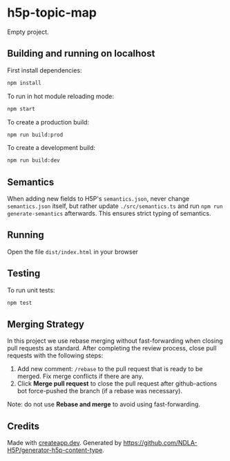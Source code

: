 # h5p-topic-map

Empty project.

## Building and running on localhost

First install dependencies:

```sh
npm install
```

To run in hot module reloading mode:

```sh
npm start
```

To create a production build:

```sh
npm run build:prod
```

To create a development build:

```sh
npm run build:dev
```

## Semantics

When adding new fields to H5P's `semantics.json`, never change `semantics.json` itself, but rather update `./src/semantics.ts` and run `npm run generate-semantics` afterwards. This ensures strict typing of semantics.

## Running

Open the file `dist/index.html` in your browser

## Testing

To run unit tests:

```sh
npm test
```

## Merging Strategy

In this project we use rebase merging without fast-forwarding when closing pull requests as standard. After completing the review process, close pull requests with the following steps:

1. Add new comment: `/rebase` to the pull request that is ready to be merged. Fix merge conflicts if there are any.
2. Click **Merge pull request** to close the pull request after github-actions bot force-pushed the branch (if a rebase was necessary).

Note: do not use **Rebase and merge** to avoid using fast-forwarding.

## Credits

Made with [createapp.dev](https://createapp.dev/). Generated by <https://github.com/NDLA-H5P/generator-h5p-content-type>.
